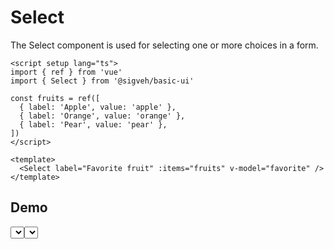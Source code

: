 <script setup lang="ts">
import { ref } from 'vue'
import Select from '../../src/components/Select.vue'
import Flex from '../../src/components/Flex.vue'
import Demo from '../components/Demo.vue'

const favorite = ref('')
const fruits = ref([
  { label: 'Apple', value: 'apple' },
  { label: 'Orange', value: 'orange' },
  { label: 'Pear', value: 'pear' },
])
</script>

# Select

The Select component is used for selecting one or more choices in a form.

```vue
<script setup lang="ts">
import { ref } from 'vue'
import { Select } from '@sigveh/basic-ui'

const fruits = ref([
  { label: 'Apple', value: 'apple' },
  { label: 'Orange', value: 'orange' },
  { label: 'Pear', value: 'pear' },
])
</script>

<template>
  <Select label="Favorite fruit" :items="fruits" v-model="favorite" />
</template>
```

## Demo

<Demo>
  <Flex direction="column">
    <Select required label="Favorite fruit" :items="fruits" placeholder="Choose" />
    <Select label="Small select" :items="fruits" placeholder="Choose" size="small" />
  </Flex>
</Demo>

## Props

```ts
export interface SelectProps {
  items: SelectOption[]
  label?: string
  size?: SelectSize
  required?: boolean
  modelValue?: string
  placeholder?: string
  description?: string
  name?: string
}

export type SelectSize = 'default' | 'small'
export type SelectOption = {
  label: string
  value: string
}
```

## Slots

- label
- description
